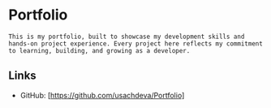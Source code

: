 # Portfolio

```
This is my portfolio, built to showcase my development skills and hands-on project experience. Every project here reflects my commitment to learning, building, and growing as a developer.
```

## Links

-   GitHub: [https://github.com/usachdeva/Portfolio]
